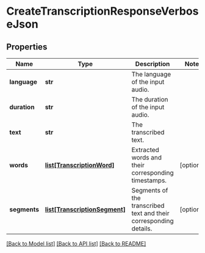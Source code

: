 # CreateTranscriptionResponseVerboseJson

## Properties
Name | Type | Description | Notes
------------ | ------------- | ------------- | -------------
**language** | **str** | The language of the input audio. | 
**duration** | **str** | The duration of the input audio. | 
**text** | **str** | The transcribed text. | 
**words** | [**list[TranscriptionWord]**](TranscriptionWord.md) | Extracted words and their corresponding timestamps. | [optional] 
**segments** | [**list[TranscriptionSegment]**](TranscriptionSegment.md) | Segments of the transcribed text and their corresponding details. | [optional] 

[[Back to Model list]](../README.md#documentation-for-models) [[Back to API list]](../README.md#documentation-for-api-endpoints) [[Back to README]](../README.md)

